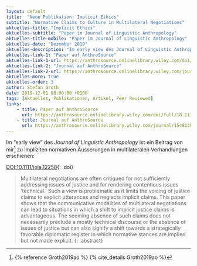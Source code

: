 ```yaml
---
layout: default
title:  "Neue Publikation: Implicit Ethics"
subtitle: "Normative Claims to Culture in Multilateral Negotiations"
aktuelles-title: "Implicit Ethics"
aktuelles-subtitle: "Paper im Journal of Linguistic Anthropology"
aktuelles-title-mobile: "Paper im Journal of Linguistic Anthropology"
aktuelles-date: "Dezember 2019"
aktuelles-description: "Im early view des Journal of Linguistic Anthropology ist ein Beitrag von mir zu impliziten normativen Äusserungen in multilateralen Verhandlungen erschienen."
aktuelles-link-1: "Paper auf AnthroSource"
aktuelles-link-1-url: https://anthrosource.onlinelibrary.wiley.com/doi/full/10.1111/jola.12258
aktuelles-link-2: "Journal auf AnthroSource"
aktuelles-link-2-url: https://anthrosource.onlinelibrary.wiley.com/journal/15481395
aktuelles-more: true
aktuelles-order: 3
author: Stefan Groth
date: 2019-12-01 08:00:00 +0100
tags: [Aktuelles, Publikationen, Artikel, Peer Reviewed]
links:
    - title: Paper auf AnthroSource
      url: https://anthrosource.onlinelibrary.wiley.com/doi/full/10.1111/jola.12258
    - title: Journal auf AnthroSource
      url: https://anthrosource.onlinelibrary.wiley.com/journal/15481395
---
```

Im “early view” des *Journal of Linguistic Anthropology* ist ein Beitrag von mir[^1] zu impliziten normativen Äusserungen in multilateralen Verhandlungen erschienen:

[DOI:10.1111/jola.12258](https://doi.org/10.1111/jola.12258){: .doi}
> Multilateral negotiations are often critiqued for not sufficiently addressing issues of justice and for rendering contentious issues ‘technical.’ Such a view is problematic as it limits the voicing of justice claims to explicit utterances and neglects implicit claims. This paper shows that the communicative modalities of multilateral negotiations can lead to situations in which a shift to implicit justice claims is advantageous. The seeming absence of such claims does not necessarily preclude a mostly technical discourse or the absence of issues of justice but can also signify a shift towards a strategically favorable diplomatic register in which normative stances are implied but not made explicit.
{: .abstract}

[^1]: {% reference Groth2019ao %} {% cite_details Groth2019ao %}

